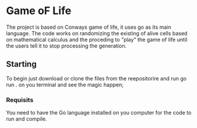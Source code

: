 # Game oF Life

The project is based on Conways game of life, it uses go as its main language. The code works on randomizing the existing of alive cells based on mathematical calculus and the proceding to "play" the game of life until the users tell it to stop processing the generation.

## Starting

To begin just download or clone the files from the reepositorire and run go run . on you terminal and see the magic happen;
### Requisits

You need to have the Go language installed on you computer for the code to run and compile.
